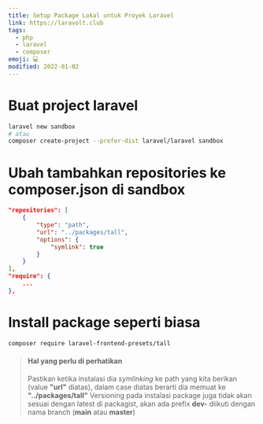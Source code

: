 ```yaml
---
title: Setup Package Lokal untuk Proyek Laravel
link: https://laravolt.club
tags:
  - php
  - laravel
  - composer
emoji: 💻
modified: 2022-01-02
---
```


# Buat project laravel

```sh
laravel new sandbox
# atau
composer create-project --prefer-dist laravel/laravel sandbox
```

# Ubah tambahkan repositories ke composer.json di sandbox

```json
"repositories": [
    {
        "type": "path",
        "url": "../packages/tall",
        "options": {
            "symlink": true
        }
    }
],
"require": {
    ...
},
```

# Install package seperti biasa

```sh
composer require laravel-frontend-presets/tall
```

> #### Hal yang perlu di perhatikan
> Pastikan ketika instalasi dia *symlinking* ke path yang kita berikan (value **"url"** diatas), dalam case diatas berarti dia memuat ke **"../packages/tall"**
> Versioning pada instalasi package juga tidak akan sesuai dengan latest di packagist, akan ada prefix **dev-** diikuti dengan nama branch (**main** atau **master**)
